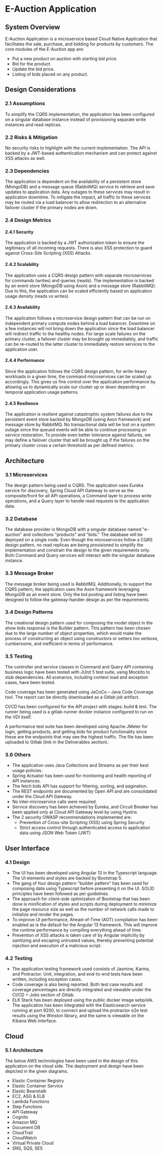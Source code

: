 # E-Auction Application

## System Overview

E-Auction Application is a microservice based Cloud Native Application that facilitates the sale, purchase, and bidding for products by customers. The core modules of the E-Auction app are:

- Put a new product on auction with starting bid price.
- Bid for the product.
- Update the bid price.
- Listing of bids placed on any product.

## Design Considerations

### 2.1 Assumptions

To simplify the CQRS implementation, the application has been configured on a singular database instance instead of provisioning separate write instances and read replicas.

### 2.2 Risks & Mitigation

No security risks to highlight with the current implementation. The API is backed by a JWT-based authentication mechanism and can protect against XSS attacks as well.

### 2.3 Dependencies

The application is dependent on the availability of a persistent store (MongoDB) and a message queue (RabbitMQ) service to retrieve and save updates to application data. Any outages to these services may result in application downtime. To mitigate the impact, all traffic to these services may be routed via a load balancer to allow redirection to an alternative failover cluster if the primary nodes are down.

### 2.4 Design Metrics

#### 2.4.1 Security

The application is backed by a JWT authorization token to ensure the legitimacy of all incoming requests. There is also XSS protection to guard against Cross-Site Scripting (XSS) Attacks.

#### 2.4.2 Scalability

The application uses a CQRS design pattern with separate microservices for commands (writes) and queries (reads). The implementation is backed by an event store (MongoDB using Axon) and a message store (RabbitMQ). Due to this, the application can be scaled efficiently based on application usage density (reads vs writes).

#### 2.4.3 Availability

The application follows a microservice design pattern that can be run on independent primary compute nodes behind a load balancer. Downtime on a few instances will not bring down the application since the load balancer will redirect traffic to the healthy nodes. For large scale failures on the primary cluster, a failover cluster may be brought up immediately, and traffic can be re-routed to the latter cluster to immediately restore services to the application user.

#### 2.4.4 Performance

Since the application follows the CQRS design pattern, for write-heavy workloads in a given time, the command microservices can be scaled up accordingly. This gives us fine control over the application performance by allowing us to dynamically scale our cluster up or down depending on temporal application usage patterns.

#### 2.4.5 Resilience

The application is resilient against catastrophic system failures due to the persistent event store backed by MongoDB (using Axon framework) and message store by RabbitMQ. No transactional data will be lost on a system outage since the queued events will be able to continue processing on service restoration. To provide even better tolerance against failures, we may define a failover cluster that will be brought up if the failures on the primary cluster cross a certain threshold as per defined metrics.

## Architecture

### 3.1 Microservices

The design pattern being used is CQRS. The application uses Eureka service for discovery, Spring Cloud API Gateway to serve as the composite/front for all API operations, a Command layer to process write operations, and a Query layer to handle read requests to the application data.

### 3.2 Database

The database provider is MongoDB with a singular database named "e-auction" and collections "products" and "bids." The database will be deployed on a single node. Even though the microservices follow a CQRS design pattern, no read replicas are being provisioned to simplify the implementation and constrain the design to the given requirements only. Both Command and Query services will interact with the singular database instance.

### 3.3 Message Broker

The message broker being used is RabbitMQ. Additionally, to support the CQRS pattern, the application uses the Axon framework leveraging MongoDB as an event store. Only the bid posting and listing have been designed to follow the gateway-handler design as per the requirements.

### 3.4 Design Patterns

The creational design pattern used for composing the model object in the show bids response is the Builder pattern. This pattern has been chosen due to the large number of object properties, which would make the process of constructing an object using constructors or setters too verbose, cumbersome, and inefficient in terms of performance.

### 3.5 Testing

The controller and service classes in Command and Query API containing business logic have been tested with JUnit 5 test suite, using Mockito to stub dependencies. All scenarios, including context load and exception cases, have been tested.

Code coverage has been generated using JaCoCo – Java Code Coverage tool. The report can be directly downloaded as a Gitlab job artifact.

CI/CD has been configured for the API project with stages: build & test. The runner being used is a gitlab-runner docker instance configured to run on the VDI itself.

A performance test suite has been developed using Apache JMeter for login, getting products, and getting bids for product functionality since these are the endpoints that may see the highest traffic. The file has been uploaded to Gitlab (link in the Deliverables section).

### 3.6 Others

- The application uses Java Collections and Streams as per their best usage policies.
- Spring Actuator has been used for monitoring and health reporting of API instances.
- The fetch bids API has support for filtering, sorting, and pagination.
- The REST endpoints are documented by Open API and are consolidated under the Cloud API Gateway.
- No inter-microservice calls were required.
- Service discovery has been achieved by Eureka, and Circuit Breaker has been applied only at Cloud API Gateway level by using Hystrix.
- The 2 security OWASP recommendations implemented are:
  - Prevention of Cross-site Scripting (XSS) using Spring Security
  - Strict access control through authenticated access to application data using JSON Web Token (JWT)

## User Interface

### 4.1 Design

- The UI has been developed using Angular 13 in the Typescript language. The UI elements and styles are backed by Bootstrap 5.
- The gang of four design pattern "builder pattern" has been used for composing data using Typescript before presenting it on the UI. SOLID principles have been followed as per guidelines.
- The approach for client-side optimization of Bootstrap that has been done is minification of styles and scripts during deployment to minimize the page resource size as well as the number of network calls made to initialize and render the pages.
- To improve UI performance, Ahead-of-Time (AOT) compilation has been enabled as is the default for the Angular 13 framework. This will improve the runtime performance by compiling everything ahead of time.
- Prevention of XSS attacks is taken care of by Angular implicitly by sanitizing and escaping untrusted values, thereby preventing potential injection and execution of a malicious script.

### 4.2 Testing

- The application testing framework used consists of Jasmine, Karma, and Protractor. Unit, integration, and end-to-end tests have been written, including exception cases.
- Code coverage is also being reported. Both test case results and coverage percentages are directly integrated and viewable under the CI/CD > Jobs section of Gitlab.
- ELK Stack has been deployed using the public docker image sebp/elk. The application has been integrated with the Elasticsearch service running at port 9200, to connect and upload the protractor e2e test results using the Winston library, and the same is viewable on the Kibana Web Interface.

## Cloud

### 5.1 Architecture

The below AWS technologies have been used in the design of this application on the cloud side. The deployment and design have been depicted in the given diagrams.

- Elastic Container Registry
- Elastic Container Service
- Elastic Beanstalk
- EC2, ASG & ELB
- Lambda Functions
- Step Functions
- API Gateway
- Cognito
- Amazon MQ
- Document DB
- CloudTrail
- CloudWatch
- Virtual Private Cloud
- SNS, SQS, SES
